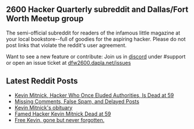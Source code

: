 ## 2600 Hacker Quarterly subreddit and Dallas/Fort Worth Meetup group
The semi-official subreddit for readers of the infamous little magazine at your local bookstore--full of goodies for the aspiring hacker. Please do not post links that violate the reddit's user agreement.

Want to see a new feature or contribute: 
Join us in [discord](https://dfw2600.dapla.net/chat) under #support or open an issue ticket at [dfw2600.dapla.net/issues](https://dfw2600.dapla.net/issues)

## Latest Reddit Posts
<!-- BLOG-POST-LIST:START -->
- [Kevin Mitnick, Hacker Who Once Eluded Authorities, Is Dead at 59](https://www.reddit.com/r/2600/comments/155d3v4/kevin_mitnick_hacker_who_once_eluded_authorities/)
- [Missing Comments, False Spam, and Delayed Posts](https://www.reddit.com/r/2600/comments/154xm3n/missing_comments_false_spam_and_delayed_posts/)
- [Kevin Mitnick's obituary](https://www.reddit.com/r/2600/comments/154j77q/kevin_mitnicks_obituary/)
- [Famed Hacker Kevin Mitnick Dead at 59](https://www.reddit.com/r/2600/comments/154e65t/famed_hacker_kevin_mitnick_dead_at_59/)
- [Free Kevin, gone but never forgotten.](https://www.reddit.com/r/2600/comments/154df79/free_kevin_gone_but_never_forgotten/)
<!-- BLOG-POST-LIST:END -->
